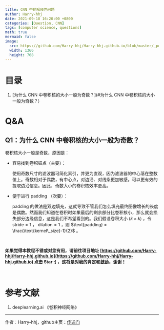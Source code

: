 ```yaml
---
title: CNN 中的解释性问题
author: Harry-hhj
date: 2021-09-18 16:20:00 +0800
categories: [Question, CNN]
tags: [computer science, questions]
math: true
mermaid: false
image:
  src: https://github.com/Harry-hhj/Harry-hhj.github.io/blob/master/_posts/2021-09-18-Interpretative-Questions-in-CNN.assets/sea.jpg?raw=true
  width: 1366
  height: 768
---
```




# 目录

1.   [为什么 CNN 中卷积核的大小一般为奇数？](#为什么 CNN 中卷积核的大小一般为奇数？)



# Q&A

## <span id="为什么 CNN 中卷积核的大小一般为奇数？">Q1：为什么 CNN 中卷积核的大小一般为奇数？</span>

卷积核大小一般是奇数，原因是：

-   容易找到卷积锚点（主要）：

    使用奇数尺寸的滤波器可简化索引，并更为直观，因为滤波器的中心落在整数值上。奇数相对于偶数，有中心点，对边沿、对线条更加敏感，可以更有效的提取边沿信息。因此，奇数大小的卷积核效率更高。

-   便于进行 padding （次要）：

    padding 的做法是双边填充，这就导致不管我们怎么填充最终图像增长的长度是偶数。然而我们知道在卷积时如果最后的剩余部分比卷积核小，那么就会损失部分边缘信息，这是我们不希望看到的。我们假设卷积大小 $(k \times k)$ ，令 $\text{stride}=1$ ， $\text{dilation}=1$ ，则 $\text{padding} = \frac{\text{kernel\_size}-1}{2}$ 。





<br/>

**如果觉得本教程不错或对您有用，请前往项目地址 [https://github.com/Harry-hhj/Harry-hhj.github.io](https://github.com/Harry-hhj/Harry-hhj.github.io) 点击 Star :) ，这将是对我的肯定和鼓励，谢谢！**

<br/>

# 参考文献

1.   deeplearning.ai 《卷积神经网络》



-----

作者：Harry-hhj，github主页：[传送门](https://github.com/Harry-hhj)

